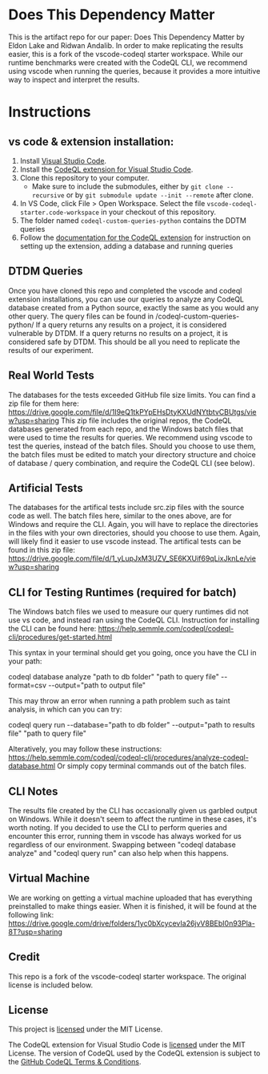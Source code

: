 # Does This Dependency Matter

This is the artifact repo for our paper: Does This Dependency Matter by Eldon Lake and Ridwan Andalib.
In order to make replicating the results easier, this is a fork of the vscode-codeql starter workspace.
While our runtime benchmarks were created with the CodeQL CLI, we recommend using vscode when running
the queries, because it provides a more intuitive way to inspect and interpret the results.

# Instructions

## vs code & extension installation:
1. Install [Visual Studio Code](https://code.visualstudio.com).
1. Install the [CodeQL extension for Visual Studio Code](https://marketplace.visualstudio.com/items?itemName=github.vscode-codeql).
1. Clone this repository to your computer.
    - Make sure to include the submodules, either by `git clone --recursive` or by `git submodule update --init --remote` after clone.
1. In VS Code, click File > Open Workspace. Select the file `vscode-codeql-starter.code-workspace` in your checkout of this repository.
1. The folder named `codeql-custom-queries-python` contains the DDTM queries
1. Follow the [documentation for the CodeQL extension](https://help.semmle.com/codeql/codeql-for-vscode.html) for instruction on setting up the extension, adding a database and running queries

## DTDM Queries
Once you have cloned this repo and completed the vscode and codeql extension installations,
you can use our queries to analyze any CodeQL database created from a Python source, exactly
the same as you would any other query. The query files can be found in /codeql-custom-queries-python/
If a query returns any results on a project, it is considered vulnerable by DTDM. If a query returns no
results on a project, it is considered safe by DTDM. This should be all you need to replicate the results
of our experiment.

## Real World Tests
The databases for the tests exceeded GitHub file size limits. You can find a zip file for them here:
https://drive.google.com/file/d/1I9eQ1tkPYpEHsDtyKXUdNYtbtvCBUtgs/view?usp=sharing
This zip file includes the original repos, the CodeQL databases generated from each repo, and the
Windows batch files that were used to time the results for queries. We recommend using vscode to
test the queries, instead of the batch files. Should you choose to use them, the batch files must
be edited to match your directory structure and choice of database / query combination, and require
the CodeQL CLI (see below).

## Artificial Tests
The databases for the artifical tests include src.zip files with the source code as well. The batch
files here, similar to the ones above, are for Windows and require the CLI. Again, you will have to
replace the directories in the files with your own directories, should you choose to use them. Again, 
will likely find it easier to use vscode instead. The artifical tests can be found in this zip file:
https://drive.google.com/file/d/1_yLupJxM3UZV_SE6KXUif69qLixJknLe/view?usp=sharing

## CLI for Testing Runtimes (required for batch)
The Windows batch files we used to measure our query runtimes did not use vs code, and instead ran
using the CodeQL CLI. Instruction for installing the CLI can be found here:
https://help.semmle.com/codeql/codeql-cli/procedures/get-started.html

This syntax in your terminal should get you going, once you have the CLI in your path:

codeql database analyze "path to db folder" "path to query file" --format=csv --output="path to output file"
    
This may throw an error when running a path problem such as taint analysis, in which can you can try:

codeql query run --database="path to db folder" --output="path to results file" "path to query file"

Alteratively, you may follow these instructions:
https://help.semmle.com/codeql/codeql-cli/procedures/analyze-codeql-database.html
Or simply copy terminal commands out of the batch files. 

## CLI Notes
The results file created by the CLI has occasionally given us garbled output on Windows. While it doesn't seem
to affect the runtime in these cases, it's worth noting. If you decided to use the CLI to perform queries
and encounter this error, running them in vscode has always worked for us regardless of our environment.
Swapping between "codeql database analyze" and "codeql query run" can also help when this happens.

## Virtual Machine
We are working on getting a virtual machine uploaded that has everything preinstalled to make things easier.
When it is finished, it will be found at the following link:
https://drive.google.com/drive/folders/1yc0bXcycevIa26jvV8BEbI0n93Pla-8T?usp=sharing

## Credit
This repo is a fork of the vscode-codeql starter workspace. The original license is included below.
## License

This project is [licensed](LICENSE.md) under the MIT License. 

The CodeQL extension for Visual Studio Code is [licensed](https://github.com/github/vscode-codeql/blob/master/extensions/ql-vscode/LICENSE.md) under the MIT License. The version of CodeQL used by the CodeQL extension is subject to the [GitHub CodeQL Terms & Conditions](https://securitylab.github.com/tools/codeql/license).
